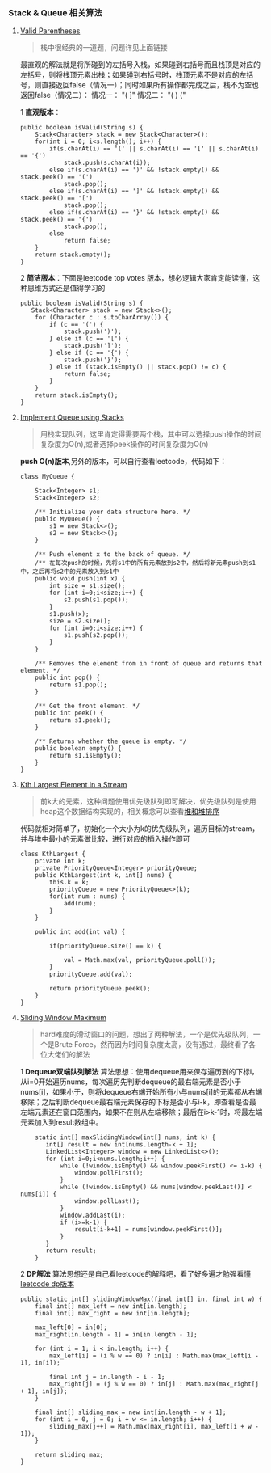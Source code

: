 ### Stack & Queue 相关算法

1. [Valid Parentheses](https://leetcode.com/problems/valid-parentheses/)

	> 栈中很经典的一道题，问题详见上面链接
	
	最直观的解法就是将所碰到的左括号入栈，如果碰到右括号而且栈顶是对应的左括号，则将栈顶元素出栈；如果碰到右括号时，栈顶元素不是对应的左括号，则直接返回false（情况一）；同时如果所有操作都完成之后，栈不为空也返回false（情况二）：
	情况一： "( ]"
	情况二： "( ) ("
	
	1 **直观版本**：
	
	```
	public boolean isValid(String s) {
        Stack<Character> stack = new Stack<Character>();
        for(int i = 0; i<s.length(); i++) {
            if(s.charAt(i) == '(' || s.charAt(i) == '[' || s.charAt(i) == '{')
                stack.push(s.charAt(i));
            else if(s.charAt(i) == ')' && !stack.empty() && stack.peek() == '(')
                stack.pop();
            else if(s.charAt(i) == ']' && !stack.empty() && stack.peek() == '[')
                stack.pop();
            else if(s.charAt(i) == '}' && !stack.empty() && stack.peek() == '{')
                stack.pop();
            else
                return false;
        }
        return stack.empty();
    }
	```
	
	2 **简洁版本**：下面是leetcode top votes 版本，想必逻辑大家肯定能读懂，这种思维方式还是值得学习的
	
	```
	public boolean isValid(String s) {
       Stack<Character> stack = new Stack<>();
        for (Character c : s.toCharArray()) {
            if (c == '(') {
                stack.push(')');
            } else if (c == '[') {
                stack.push(']');
            } else if (c == '{') {
                stack.push('}');
            } else if (stack.isEmpty() || stack.pop() != c) {
                return false;
            }
        }
        return stack.isEmpty();
    }
	```
	
2. [Implement Queue using Stacks](https://leetcode.com/problems/implement-queue-using-stacks/)

	> 用栈实现队列，这里肯定得需要两个栈，其中可以选择push操作的时间复杂度为O(n),或者选择peek操作的时间复杂度为O(n)
	
	**push O(n)版本**,另外的版本，可以自行查看leetcode，代码如下：
	
	```
	class MyQueue {
    
	    Stack<Integer> s1;
	    Stack<Integer> s2;
	
	    /** Initialize your data structure here. */
	    public MyQueue() {
	        s1 = new Stack<>();
	        s2 = new Stack<>();
	    }
	    
	    /** Push element x to the back of queue. */
	    /** 在每次push的时候，先将s1中的所有元素放到s2中，然后将新元素push到s1中，之后再将s2中的元素放入到s1中
	    public void push(int x) {
	        int size = s1.size();
	        for (int i=0;i<size;i++) {
	            s2.push(s1.pop()); 
	        } 
	        s1.push(x);
	        size = s2.size();
	        for (int i=0;i<size;i++) {
	            s1.push(s2.pop());
	        }
	    }
	    
	    /** Removes the element from in front of queue and returns that element. */
	    public int pop() {   
	        return s1.pop();
	    }
	    
	    /** Get the front element. */
	    public int peek() {
	        return s1.peek();
	    }
	    
	    /** Returns whether the queue is empty. */
	    public boolean empty() {
	        return s1.isEmpty();
	    }
	}
	```
	
3. [Kth Largest Element in a Stream](https://leetcode.com/problems/kth-largest-element-in-a-stream/)

	> 前k大的元素，这种问题使用优先级队列即可解决，优先级队列是使用heap这个数据结构实现的，相关概念可以查看[堆和堆排序](https://time.geekbang.org/column/article/69913)
	
	代码就相对简单了，初始化一个大小为k的优先级队列，遍历目标的stream，并与堆中最小的元素做比较，进行对应的插入操作即可
	
	```	
	class KthLargest {
	    private int k;
		private PriorityQueue<Integer> priorityQueue;
		public KthLargest(int k, int[] nums) {
			this.k = k;
			priorityQueue = new PriorityQueue<>(k);
			for(int num : nums) {
				add(num);
			}
		}
	
		public int add(int val) {
			
			if(priorityQueue.size() == k) {
				
				val = Math.max(val, priorityQueue.poll());
			}
			priorityQueue.add(val);
			
			return priorityQueue.peek();
		}
	}
	```	

4. [Sliding Window Maximum](https://leetcode.com/problems/sliding-window-maximum/)

	> hard难度的滑动窗口的问题，想出了两种解法，一个是优先级队列，一个是Brute Force，然而因为时间复杂度太高，没有通过，最终看了各位大佬们的解法
	
	1 **Dequeue双端队列解法**  算法思想：使用dequeue用来保存遍历到的下标i，从i=0开始遍历nums，每次遍历先判断dequeue的最右端元素是否小于nums[i]，如果小于，则将dequeue右端开始所有小与nums[i]的元素都从右端移除；之后判断dequeue最右端元素保存的下标是否小与i-k，即查看是否最左端元素还在窗口范围内，如果不在则从左端移除；最后在i>k-1时，将最左端元素加入到result数组中。
	
	```
		static int[] maxSlidingWindow(int[] nums, int k) {
		   int[] result = new int[nums.length-k + 1];
		   LinkedList<Integer> window = new LinkedList<>();
		   for (int i=0;i<nums.length;i++) {
		       while (!window.isEmpty() && window.peekFirst() <= i-k) {
		           window.pollFirst();
		       }
		       while (!window.isEmpty() && nums[window.peekLast()] < nums[i]) {
		           window.pollLast();
		       }
		       window.addLast(i);
		       if (i>=k-1) {
		           result[i-k+1] = nums[window.peekFirst()];
		       }
		   }
		   return result;
		}
	```
	
	2 **DP解法** 算法思想还是自己看leetcode的解释吧，看了好多遍才勉强看懂[leetcode dp版本](https://leetcode.com/problems/sliding-window-maximum/discuss/65881/O(n)-solution-in-Java-with-two-simple-pass-in-the-array)
	
	```
	public static int[] slidingWindowMax(final int[] in, final int w) {
	    final int[] max_left = new int[in.length];
	    final int[] max_right = new int[in.length];
	
	    max_left[0] = in[0];
	    max_right[in.length - 1] = in[in.length - 1];
	
	    for (int i = 1; i < in.length; i++) {
	        max_left[i] = (i % w == 0) ? in[i] : Math.max(max_left[i - 1], in[i]);
	
	        final int j = in.length - i - 1;
	        max_right[j] = (j % w == 0) ? in[j] : Math.max(max_right[j + 1], in[j]);
	    }
	
	    final int[] sliding_max = new int[in.length - w + 1];
	    for (int i = 0, j = 0; i + w <= in.length; i++) {
	        sliding_max[j++] = Math.max(max_right[i], max_left[i + w - 1]);
	    }
	
	    return sliding_max;
	}
	```









